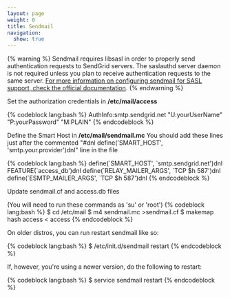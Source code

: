 ```yaml
---
layout: page
weight: 0
title: Sendmail
navigation:
  show: true
---
```


{% warning %} Sendmail requires libsasl in order to properly send authentication requests to SendGrid servers. The saslauthd server daemon is not required unless you plan to receive authentication requests to the same server. [For more information on configuring sendmail for SASL support, check the official documentation](http://www.sendmail.com/sm/open_source/tips/compiling_sendmail/#SASL). {% endwarning %}


Set the authorization credentials in **/etc/mail/access**

{% codeblock lang:bash %} AuthInfo:smtp.sendgrid.net "U:yourUserName" "P:yourPassword" "M:PLAIN" {% endcodeblock %}

Define the Smart Host in **/etc/mail/sendmail.mc** You should add these lines just after the commented "\#dnl define('SMART\_HOST', 'smtp.your.provider')dnl" line in the file

{% codeblock lang:bash %} define(\`SMART\_HOST', \`smtp.sendgrid.net')dnl FEATURE(\`access\_db')dnl define(\`RELAY\_MAILER\_ARGS', \`TCP \$h 587')dnl define(\`ESMTP\_MAILER\_ARGS', \`TCP \$h 587')dnl {% endcodeblock %}

Update sendmail.cf and access.db files

(You will need to run these commands as 'su' or 'root') {% codeblock lang:bash %} \$ cd /etc/mail \$ m4 sendmail.mc \>sendmail.cf \$ makemap hash access \< access {% endcodeblock %}

On older distros, you can run restart sendmail like so:

{% codeblock lang:bash %} \$ /etc/init.d/sendmail restart {% endcodeblock %}

If, however, you're using a newer version, do the following to restart:

{% codeblock lang:bash %} \$ service sendmail restart {% endcodeblock %}
